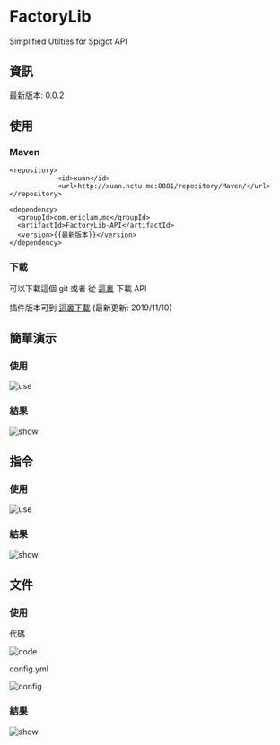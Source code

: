 # FactoryLib
Simplified Utilties for Spigot API

## 資訊

最新版本: 0.0.2

## 使用

### Maven

```mxml
<repository>
            <id>xuan</id>
            <url>http://xuan.nctu.me:8081/repository/Maven/</url>
</repository>
```
```mxml
<dependency>
  <groupId>com.ericlam.mc</groupId>
  <artifactId>FactoryLib-API</artifactId>
  <version>{{最新版本}}</version>
</dependency>
```

### 下載

可以下載這個 git 或者 從 [這裏](/FactoryLib-API.jar) 下載 API

插件版本可到 [這裏下載](https://www.mediafire.com/file/4u03c1ce22wef1f/FactoryLib.jar/file) (最新更新: 2019/11/10)

## 簡單演示

### 使用

![use](https://media.discordapp.net/attachments/589476214612164619/639462207889080360/unknown.png)

### 結果

![show](https://i.gyazo.com/f77a8fb6f2d06e10ec50f2f2be05b1fb.gif)

## 指令

### 使用

![use](https://cdn.discordapp.com/attachments/319130087167492096/642714438662750219/unknown.png)

### 結果

![show](https://media.discordapp.net/attachments/557111194457079829/642040880412360705/unknown.png)

## 文件

### 使用

代碼

![code](https://media.discordapp.net/attachments/415882741092057088/652523188789575692/unknown.png)

config.yml

![config](https://media.discordapp.net/attachments/415882741092057088/652523281621975070/unknown.png)

### 結果
![show](https://media.discordapp.net/attachments/415882741092057088/652523346172575744/unknown.png)
